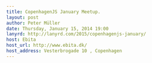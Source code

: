 ```yaml
---
title: CopenhagenJS January Meetup.
layout: post
author: Peter Müller
date: Thursday, January 15, 2014 19:00
lanyrd: http://lanyrd.com/2015/copenhagenjs-january/
host: Ebita
host_url: http://www.ebita.dk/
host_address: Vesterbrogade 10 , Copenhagen
---
```

